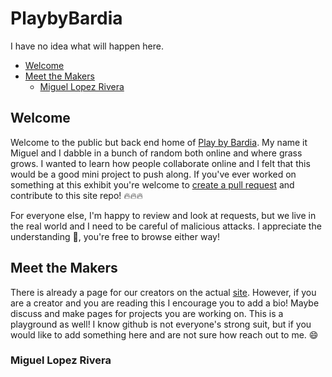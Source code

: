 # PlaybyBardia

I have no idea what will happen here.

- [Welcome](#welcome)
- [Meet the Makers](#meet-the-makers)
  - [Miguel Lopez Rivera](#miguel-lopez-rivera)

## Welcome

Welcome to the public but back end home of [Play by Bardia](https://playnorfolk.club/). My name it Miguel and I dabble in a bunch of random both online and where grass grows. I wanted to learn how people collaborate online and I felt that this would be a good mini project to push along. If you've ever worked on something at this exhibit you're welcome to [create a pull request](https://github.com/MiggyL0/PlaybyBardia/pulls) and contribute to this site repo! 🔥🔥🔥

For everyone else, I'm happy to review and look at requests, but we live in the real world and I need to be careful of malicious attacks. I appreciate the understanding 🙏, you're free to browse either way!

## Meet the Makers

There is already a page  for our creators on the actual [site](https://playnorfolk.club/casting-call/). However, if you are a creator and you are reading this I encourage you to add a bio! Maybe discuss and make pages for projects you are working on. This is a playground as well! I know github is not everyone's strong suit, but if you would like to add something here and are not sure how reach out to me. 😄

### Miguel Lopez Rivera



